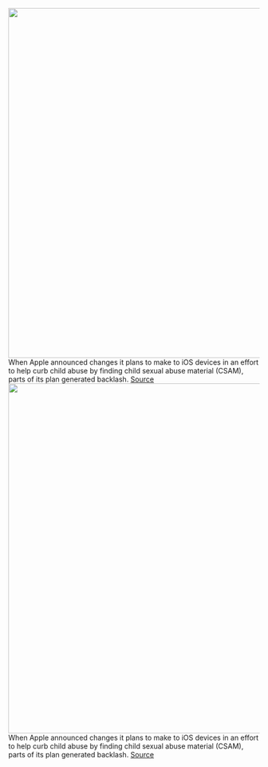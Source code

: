 <img src='https://cdn.vox-cdn.com/thumbor/FQoNSgul0ZamITrVu5A4x3Cfibo=/0x0:2040x1360/1200x800/filters:focal(857x517:1183x843)/cdn.vox-cdn.com/uploads/chorus_image/image/69725914/acastro_20200818_1777_epicApple_0003.0.0.jpg' width='700px' /><br/>
When Apple announced changes it plans to make to iOS devices in an effort to help curb child abuse by finding child sexual abuse material (CSAM), parts of its plan generated backlash.
<a href='https://www.theverge.com/2021/8/14/22624770/apple-controversial-plan-csam-child-abuse-privacy-ios-messages'> Source <a/><img src='https://cdn.vox-cdn.com/thumbor/FQoNSgul0ZamITrVu5A4x3Cfibo=/0x0:2040x1360/1200x800/filters:focal(857x517:1183x843)/cdn.vox-cdn.com/uploads/chorus_image/image/69725914/acastro_20200818_1777_epicApple_0003.0.0.jpg' width='700px' /><br/>
When Apple announced changes it plans to make to iOS devices in an effort to help curb child abuse by finding child sexual abuse material (CSAM), parts of its plan generated backlash.
<a href='https://www.theverge.com/2021/8/14/22624770/apple-controversial-plan-csam-child-abuse-privacy-ios-messages'> Source <a/>
